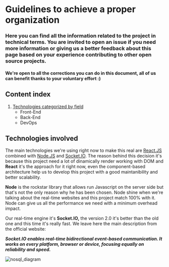# Guidelines to achieve a proper organization
### Here you can find all the information **related to the project in technical terms.** You are invited to open an issue if you need more information or giving us a better feedback about this page based on your experience contributing to other open source projects.

#### We're open to all the corrections you can do in this document, all of us can benefit thanks to your voluntary effort :)

## Content index 
1. [Technologies categorized by field](#technologies)
   - Front-End
   - Back-End
   - DevOps


## Technologies involved <a name="technologies"></a>
The main technologies we're using right now to make this real are [React.JS](https://reactjs.org) combined with [Node.JS](https://nodejs.org) and [Socket.IO](https://socket.io). The reason behind this decision it's because this project need a lot of dinamically render working with DOM and **React** it's the approach for it right now, even the component-based architecture help us to develop this project with a good maintanibility and better scalability.

**Node** is the rockstar library that allows run Javascript on the server side but that's not the only reason why he has been chosen. Node shine when we're talking about the real-time websites and this project match 100% with it. Node can give us all the performance we need with a minimum overhead impact.

Our real-time engine it's **Socket.IO,** the version 2.0 it's better than the old one and this time it's really fast. We leave here the main description from the official website: 

 ***Socket.IO enables real-time bidirectional event-based communication. It works on every platform, browser or device, focusing equally on reliability and speed.***



![nosql_diagram](https://image.ibb.co/bGVmTb/NOSQL_compressor.png)
 

